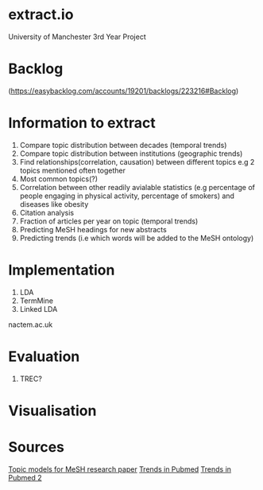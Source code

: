 # extract.io
University of Manchester 3rd Year Project

# Backlog
(https://easybacklog.com/accounts/19201/backlogs/223216#Backlog)

# Information to extract

1. Compare topic distribution between decades (temporal trends)
2. Compare topic distribution between institutions (geographic trends)
3. Find relationships(correlation, causation) between different topics
	e.g 2 topics mentioned often together
4. Most common topics(?)
5. Correlation between other readily avialable statistics (e.g percentage of people
engaging in physical activity, percentage of smokers) and diseases like obesity
6. Citation analysis
7. Fraction of articles per year on topic (temporal trends)
8. Predicting MeSH headings for new abstracts
9. Predicting trends (i.e which words will be added to the MeSH ontology)

# Implementation

1. LDA
2. TermMine
3. Linked LDA
 
nactem.ac.uk

# Evaluation

1. TREC?

# Visualisation

# Sources

[Topic models for MeSH research paper](http://www.ics.uci.edu/~newman/pubs/Newman-AI09.pdf)
[Trends in Pubmed](./p954-moerchen.pdf)
[Trends in Pubmed 2](https://www.ncbi.nlm.nih.gov/pmc/articles/PMC2656084/)
